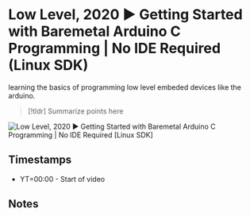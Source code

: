 # Low Level, 2020 ▶ Getting Started with Baremetal Arduino C Programming  |  No IDE Required (Linux SDK)
learning the basics of programming low level embeded devices like the arduino.

>[!tldr]
>Summarize points here

![Low Level, 2020 ▶ Getting Started with Baremetal Arduino C Programming  |  No IDE Required [Linux SDK]](https://youtu.be/j4xw8QomkXs?list=WL)

## Timestamps
- YT=00:00 - Start of video

## Notes
